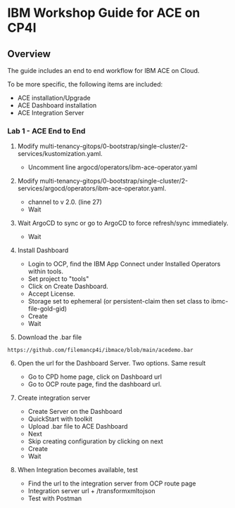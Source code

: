 # IBM Workshop Guide for **ACE on CP4I**

## Overview  

<!--- cSpell:ignore gitorg YAMLs -->

The guide includes an end to end workflow for IBM ACE on Cloud.

To be more specific, the following items are included:

-   ACE installation/Upgrade
-   ACE Dashboard installation
-   ACE Integration Server

### Lab 1 - ACE End to End

1. Modify  multi-tenancy-gitops/0-bootstrap/single-cluster/2-services/kustomization.yaml. 
    - Uncomment line argocd/operators/ibm-ace-operator.yaml
2. Modify multi-tenancy-gitops/0-bootstrap/single-cluster/2-services/argocd/operators/ibm-ace-operator.yaml. 
    - channel to v 2.0. (line 27)
    - Wait
3. Wait ArgoCD to sync or go to ArgoCD to force refresh/sync immediately.
    - Wait
4. Install Dashboard
    - Login to OCP, find the IBM App Connect under Installed Operators within tools. 
    - Set project to "tools"
    - Click on Create Dashboard. 
    - Accept License. 
    - Storage set to ephemeral (or persistent-claim then set class to ibmc-file-gold-gid)
    - Create
    - Wait

5. Download the .bar file
```
https://github.com/filemancp4i/ibmace/blob/main/acedemo.bar
```

6. Open the url for the Dashboard Server. Two options. Same result
    - Go to CPD home page, click on Dashboard url
    - Go to OCP route page, find the dashboard url.

5. Create integration server
    - Create Server on the Dashboard
    - QuickStart with toolkit
    - Upload .bar file to ACE Dashboard
    - Next
    - Skip creating configuration by clicking on next
    - Create
    - Wait

6. When Integration becomes available, test
    - Find the url to the integration server from OCP route page
    - Integration server url + /transformxmltojson
    - Test with Postman
